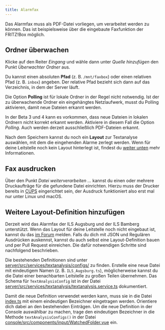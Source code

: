 ```yaml
---
title: Alarmfax
---
```


Das Alarmfax muss als PDF-Datei vorliegen, um verarbeitet werden zu können.
Das ist beispielsweise über die eingebaute Faxfunktion der FRITZ!Box möglich.

## Ordner überwachen
Klicke auf den Reiter _Eingang_ und wähle dann unter _Quelle hinzufügen_ den Punkt _Überwachter Ordner_ aus.

Du kannst einen absoluten **Pfad** (z. B. `/mnt/faxbox`) oder einen relativen Pfad (z. B. `inbox`) angeben.
Der relative Pfad bezieht sich dann auf das Verzeichnis, in dem der Server läuft.

Die Option **Polling** ist für lokale Ordner in der Regel nicht notwendig.
Ist der zu überwachende Ordner ein eingehängtes Netzlaufwerk, musst du Polling aktivieren, damit neue Dateien erkannt werden.

<p class="notice">
In der Beta 3 und 4 kann es vorkommen, dass neue Dateien in lokalen Ordnern nicht korrekt erkannt werden.
Aktiviere in diesem Fall die Option <i>Polling</i>.
Auch werden derzeit ausschließlich PDF-Dateien erkannt.
</p>

Nach dem Speichern kannst du noch ein **Layout** zur Textanalyse auswählen, mit dem die eingehenden Alarme zerlegt werden.
Wenn für deine Leitstelle noch kein Layout hinterlegt ist, findest du [weiter unten](#page_Weitere_Layout_Definition_hinzufugen) mehr Informationen.

## Fax ausdrucken

Über den Punkt _Datei weiterverarbeiten &hellip;_ kannst du einen oder mehrere Druckaufträge für die gefundene Datei einrichten.
Hierzu muss der Drucker bereits in [CUPS](https://www.cups.org/) eingerichtet sein, der Ausdruck funktioniert also erst mal nur unter Linux und macOS.

## Weitere Layout-Definition hinzufügen
Derzeit wird das Alarmfax der ILS Augsburg und der ILS Bamberg unterstützt.
Wenn das Layout für deine Leitstelle noch nicht eingebaut ist, kannst du das [im Forum](https://community.alarmdisplay.org/c/funktionalitaet/alarmzentrale/9) melden.
Falls du dich mit JSON und Regulären Ausdrücken auskennst, kannst du auch selbst eine Layout-Definition bauen und per Pull Request einreichen.
Die dafür notwendigen Schritte sind nachfolgend beschrieben.

Die bestehenden Definitionen sind unter [server/src/services/textanalysis/configs/](https://github.com/alarmdisplay/hub/tree/develop/server/src/services/textanalysis/configs) zu finden.
Erstelle eine neue Datei mit eindeutigem Namen (z.&nbsp;B. `ILS_Augsburg.ts`), möglicherweise kannst du die Datei einer benachbarten Leitstelle zu großen Teilen übernehmen.
Das Schema für `TextAnalysisConfig` ist in der Datei [server/src/services/textanalysis/textanalysis.service.ts](https://github.com/alarmdisplay/hub/blob/develop/server/src/services/textanalysis/textanalysis.service.ts) dokumentiert.

Damit die neue Definition verwendet werden kann, muss sie in die Datei [index.ts](https://github.com/alarmdisplay/hub/blob/develop/server/src/services/textanalysis/configs/index.ts) mit einem eindeutigen Bezeichner eingetragen werden.
Orientiere dich dabei an den bestehenden Einträgen.
Um die neue Definition in der Console auswählbar zu machen, trage den eindeutigen Bezeichner in die Methode `textAnalysisConfigs()` in der Datei [console/src/components/input/WatchedFolder.vue](https://github.com/alarmdisplay/hub/blob/develop/console/src/components/input/WatchedFolder.vue) ein.